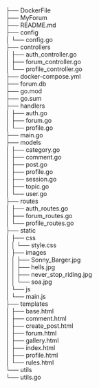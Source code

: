 <br>├── DockerFile
<br>├── MyForum
<br>├── README.md
<br>├── config
<br>│   └── config.go
<br>├── controllers
<br>│   ├── auth_controller.go
<br>│   ├── forum_controller.go
<br>│   └── profile_controller.go
<br>├── docker-compose.yml
<br>├── forum.db
<br>├── go.mod
<br>├── go.sum
<br>├── handlers
<br>│   ├── auth.go
<br>│   ├── forum.go
<br>│   └── profile.go
<br>├── main.go
<br>├── models
<br>│   ├── category.go
<br>│   ├── comment.go
<br>│   ├── post.go
<br>│   ├── profile.go
<br>│   ├── session.go
<br>│   ├── topic.go
<br>│   └── user.go
<br>├── routes
<br>│   ├── auth_routes.go
<br>│   ├── forum_routes.go
<br>│   └── profile_routes.go
<br>├── static
<br>│   ├── css
<br>│   │   └── style.css
<br>│   ├── images
<br>│   │   ├── Sonny_Barger.jpg
<br>│   │   ├── hells.jpg
<br>│   │   ├── never_stop_riding.jpg
<br>│   │   └── soa.jpg
<br>│   └── js
<br>│       └── main.js
<br>├── templates
<br>│   ├── base.html
<br>│   ├── comment.html
<br>│   ├── create_post.html
<br>│   ├── forum.html
<br>│   ├── gallery.html
<br>│   ├── index.html
<br>│   ├── profile.html
<br>│   └── rules.html
<br>└── utils
<br>    └── utils.go
